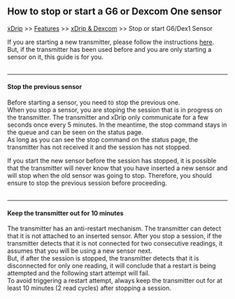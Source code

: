 ## How to stop or start a G6 or Dexcom One sensor
[xDrip](../../README.md) >> [Features](../Features_page.md) >> [xDrip & Dexcom](../Dexcom_page.md) >> Stop or start G6/Dex1 Sensor  
  
If you are starting a new transmitter, please follow the instructions [here](../Starting-G6.md).  
But, if the transmitter has been used before and you are only starting a sensor on it, this guide is for you.  
<br/>  

---  

#### **Stop the previous sensor**    
Before starting a sensor, you need to stop the previous one.  
When you stop a sensor, you are stoping the session that is in progress on the transmitter.  The transmitter and xDrip only communicate for a few seconds once every 5 minutes.  In the meantime, the stop command stays in the queue and can be seen on the status page.  
As long as you can see the stop command on the status page, the transmitter has not received it and the session has not stopped.  

If you start the new sensor before the session has stopped, it is possible that the transmitter will never know that you have inserted a new sensor and will stop when the old sensor was going to stop.  Therefore, you should ensure to stop the previous session before proceeding.  
<br/>  

---  

#### **Keep the transmitter out for 10 minutes**  
The transmitter has an anti-restart mechanism.  The transmitter can detect that it is not attached to an inserted sensor.  After you stop a session, if the transmitter detects that it is not connected for two consecutive readings, it assumes that you will be using a new sensor next.   
But, if after the session is stopped, the transmitter detects that it is disconnected for only one reading, it will conclude that a restart is being attempted and the following start attempt will fail.  
To avoid triggering a restart attempt, always keep the transmitter out for at least 10 minutes (2 read cycles) after stopping a session.  
